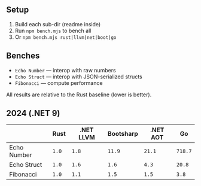 ## Setup

1. Build each sub-dir (readme inside)
2. Run `npm bench.mjs` to bench all
3. Or `npm bench.mjs rust|llvm|net|boot|go`

## Benches

- `Echo Number` — interop with raw numbers
- `Echo Struct` — interop with JSON-serialized structs
- `Fibonacci` — compute performance

All results are relative to the Rust baseline (lower is better).

## 2024 (.NET 9)

|             | Rust  | .NET LLVM | Bootsharp | .NET AOT  | Go      |
|-------------|-------|-----------|-----------|-----------|---------|
| Echo Number | `1.0` | `1.8`     | `11.9`    | `21.1`    | `718.7` |
| Echo Struct | `1.0` | `1.6`     | `1.6`     | `4.3`     | `20.8`  |
| Fibonacci   | `1.0` | `1.1`     | `1.5`     | `1.5`     | `3.8`   |
